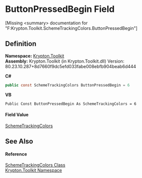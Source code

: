 # ButtonPressedBegin Field


\[Missing &lt;summary&gt; documentation for "F:Krypton.Toolkit.SchemeTrackingColors.ButtonPressedBegin"\]



## Definition
**Namespace:** <a href="79d2eac2-21f4-54ff-7552-b20c33c30600.md">Krypton.Toolkit</a>  
**Assembly:** Krypton.Toolkit (in Krypton.Toolkit.dll) Version: 80.23.10.287+8d7660f9dc5efd033fabe008ebfb904beab6d444

**C#**
``` C#
public const SchemeTrackingColors ButtonPressedBegin = 6
```
**VB**
``` VB
Public Const ButtonPressedBegin As SchemeTrackingColors = 6
```



#### Field Value
<a href="5677f971-428c-6701-9371-01da8618b2a2.md">SchemeTrackingColors</a>

## See Also


#### Reference
<a href="5677f971-428c-6701-9371-01da8618b2a2.md">SchemeTrackingColors Class</a>  
<a href="79d2eac2-21f4-54ff-7552-b20c33c30600.md">Krypton.Toolkit Namespace</a>  
